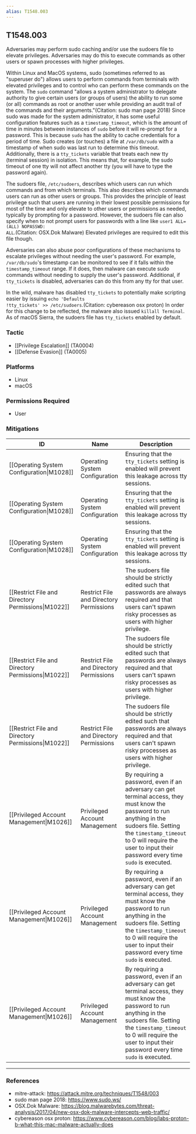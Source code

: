 ```yaml
---
alias: T1548.003
---
```


## T1548.003

Adversaries may perform sudo caching and/or use the sudoers file to elevate privileges. Adversaries may do this to execute commands as other users or spawn processes with higher privileges.

Within Linux and MacOS systems, sudo (sometimes referred to as "superuser do") allows users to perform commands from terminals with elevated privileges and to control who can perform these commands on the system. The <code>sudo</code> command "allows a system administrator to delegate authority to give certain users (or groups of users) the ability to run some (or all) commands as root or another user while providing an audit trail of the commands and their arguments."(Citation: sudo man page 2018) Since sudo was made for the system administrator, it has some useful configuration features such as a <code>timestamp_timeout</code>, which is the amount of time in minutes between instances of <code>sudo</code> before it will re-prompt for a password. This is because <code>sudo</code> has the ability to cache credentials for a period of time. Sudo creates (or touches) a file at <code>/var/db/sudo</code> with a timestamp of when sudo was last run to determine this timeout. Additionally, there is a <code>tty_tickets</code> variable that treats each new tty (terminal session) in isolation. This means that, for example, the sudo timeout of one tty will not affect another tty (you will have to type the password again).

The sudoers file, <code>/etc/sudoers</code>, describes which users can run which commands and from which terminals. This also describes which commands users can run as other users or groups. This provides the principle of least privilege such that users are running in their lowest possible permissions for most of the time and only elevate to other users or permissions as needed, typically by prompting for a password. However, the sudoers file can also specify when to not prompt users for passwords with a line like <code>user1 ALL=(ALL) NOPASSWD: ALL</code>.(Citation: OSX.Dok Malware) Elevated privileges are required to edit this file though.

Adversaries can also abuse poor configurations of these mechanisms to escalate privileges without needing the user's password. For example, <code>/var/db/sudo</code>'s timestamp can be monitored to see if it falls within the <code>timestamp_timeout</code> range. If it does, then malware can execute sudo commands without needing to supply the user's password. Additional, if <code>tty_tickets</code> is disabled, adversaries can do this from any tty for that user.

In the wild, malware has disabled <code>tty_tickets</code> to potentially make scripting easier by issuing <code>echo \'Defaults !tty_tickets\' >> /etc/sudoers</code>.(Citation: cybereason osx proton) In order for this change to be reflected, the malware also issued <code>killall Terminal</code>. As of macOS Sierra, the sudoers file has <code>tty_tickets</code> enabled by default.


### Tactic
- [[Privilege Escalation]] (TA0004)
- [[Defense Evasion]] (TA0005)

### Platforms
- Linux
- macOS

### Permissions Required
- User

### Mitigations

| ID | Name | Description |
| --- | --- | --- |
| [[Operating System Configuration\|M1028]] | Operating System Configuration | Ensuring that the <code>tty_tickets</code> setting is enabled will prevent this leakage across tty sessions. |
| [[Operating System Configuration\|M1028]] | Operating System Configuration | Ensuring that the <code>tty_tickets</code> setting is enabled will prevent this leakage across tty sessions. |
| [[Operating System Configuration\|M1028]] | Operating System Configuration | Ensuring that the <code>tty_tickets</code> setting is enabled will prevent this leakage across tty sessions. |
| [[Restrict File and Directory Permissions\|M1022]] | Restrict File and Directory Permissions | The sudoers file should be strictly edited such that passwords are always required and that users can't spawn risky processes as users with higher privilege. |
| [[Restrict File and Directory Permissions\|M1022]] | Restrict File and Directory Permissions | The sudoers file should be strictly edited such that passwords are always required and that users can't spawn risky processes as users with higher privilege. |
| [[Restrict File and Directory Permissions\|M1022]] | Restrict File and Directory Permissions | The sudoers file should be strictly edited such that passwords are always required and that users can't spawn risky processes as users with higher privilege. |
| [[Privileged Account Management\|M1026]] | Privileged Account Management | By requiring a password, even if an adversary can get terminal access, they must know the password to run anything in the sudoers file. Setting the <code>timestamp_timeout</code> to 0 will require the user to input their password every time <code>sudo</code> is executed. |
| [[Privileged Account Management\|M1026]] | Privileged Account Management | By requiring a password, even if an adversary can get terminal access, they must know the password to run anything in the sudoers file. Setting the <code>timestamp_timeout</code> to 0 will require the user to input their password every time <code>sudo</code> is executed. |
| [[Privileged Account Management\|M1026]] | Privileged Account Management | By requiring a password, even if an adversary can get terminal access, they must know the password to run anything in the sudoers file. Setting the <code>timestamp_timeout</code> to 0 will require the user to input their password every time <code>sudo</code> is executed. |


---
### References

- mitre-attack: https://attack.mitre.org/techniques/T1548/003
- sudo man page 2018: https://www.sudo.ws/
- OSX.Dok Malware: https://blog.malwarebytes.com/threat-analysis/2017/04/new-osx-dok-malware-intercepts-web-traffic/
- cybereason osx proton: https://www.cybereason.com/blog/labs-proton-b-what-this-mac-malware-actually-does
